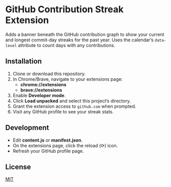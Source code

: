 # GitHub Contribution Streak Extension

Adds a banner beneath the GitHub contribution graph to show your current and longest commit-day streaks for the past year. Uses the calendar’s `data-level` attribute to count days with any contributions.

## Installation

1. Clone or download this repository.
2. In Chrome/Brave, navigate to your extensions page:
   - **chrome://extensions**
   - **brave://extensions**
3. Enable **Developer mode**.
4. Click **Load unpacked** and select this project’s directory.
5. Grant the extension access to `github.com` when prompted.
6. Visit any GitHub profile to see your streak stats.

## Development

- Edit **content.js** or **manifest.json**.
- On the extensions page, click the reload (⟳) icon.
- Refresh your GitHub profile page.

## License

[MIT](LICENSE)
